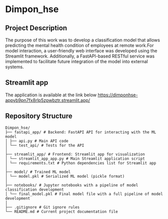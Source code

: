 # Dimpon_hse

## Project Description

The purpose of this work was to develop a classification model that allows predicting the mental health condition of employees at remote work.For model interaction, a user-friendly web interface was developed using the Streamlit framework. Additionally, a FastAPI-based RESTful service was implemented to facilitate future integration of the model into external systems.

## Streamlit app

The application is available at the link below
https://dimponhse-appyb9pn7fx8rlp5zpwbztr.streamlit.app/

## Repository Structure
```text
Dimpon_hse/
├── fastapi_app/ # Backend: FastAPI API for interacting with the ML model
│ ├── api.py # Main API code
│ └── test_api/ # Tests for the API
│
├── streamlit_app/ # Frontend: Streamlit app for visualization
│ └── streamlit_app_app.py # Main Streamlit application script
│ └── requirements.txt # Python dependencies list for Streamlit app
│
├── model/ # Trained ML model 
│ └── model.pkl # Serialized ML model (pickle format)
│
├── notebooks/ # Jupyter notebooks with a pipeline of model classification development
│ └── final_model.pkl # Final model file with a full pipeline of model development
│
├── .gitignore # Git ignore rules
└── README.md # Current project documentation file

